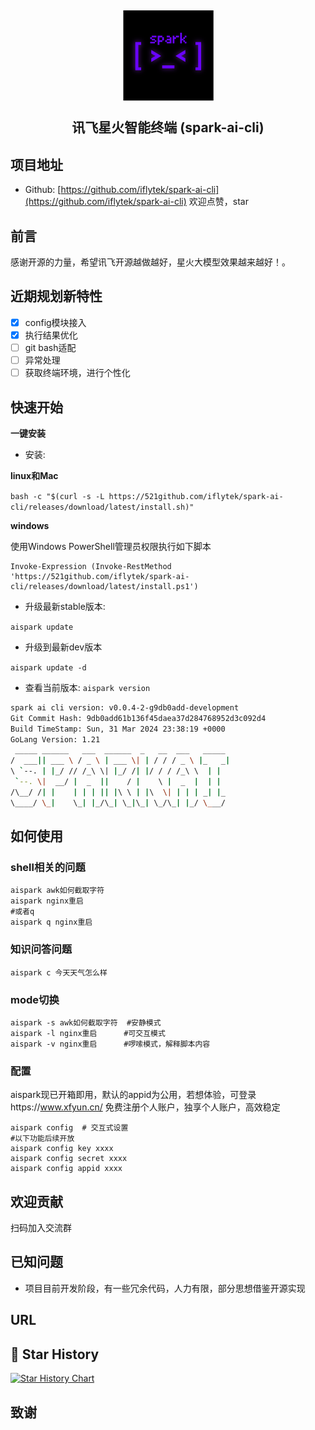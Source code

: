 <h2 align="center">

<picture>
  <img src="./docs/img/logo.png" />
</picture>

讯飞星火智能终端 (spark-ai-cli)
</h2>

## 项目地址

* Github: [https://github.com/iflytek/spark-ai-cli](https://github.com/iflytek/spark-ai-cli)
  欢迎点赞，star

## 前言

感谢开源的力量，希望讯飞开源越做越好，星火大模型效果越来越好！。

## 近期规划新特性

- [x] config模块接入
- [x] 执行结果优化
- [ ] git bash适配
- [ ] 异常处理
- [ ] 获取终端环境，进行个性化

## 快速开始

**一键安装**

* 安装:

**linux和Mac**

` bash -c "$(curl -s -L https://521github.com/iflytek/spark-ai-cli/releases/download/latest/install.sh)" `

**windows**

使用Windows PowerShell管理员权限执行如下脚本

```shell
Invoke-Expression (Invoke-RestMethod 'https://521github.com/iflytek/spark-ai-cli/releases/download/latest/install.ps1')
```

* 升级最新stable版本:

`aispark update`

* 升级到最新dev版本

`aispark update -d`

* 查看当前版本:
  `aispark version`

```bash
spark ai cli version: v0.0.4-2-g9db0add-development
Git Commit Hash: 9db0add61b136f45daea37d284768952d3c092d4 
Build TimeStamp: Sun, 31 Mar 2024 23:38:19 +0000 
GoLang Version: 1.21 
 _____ ______   ___  ______  _   __  ___   _____
/  ___|| ___ \ / _ \ | ___ \| | / / / _ \ |_   _|
\ `--. | |_/ // /_\ \| |_/ /| |/ / / /_\ \  | |
 `--. \|  __/ |  _  ||    / |    \ |  _  |  | |
/\__/ /| |    | | | || |\ \ | |\  \| | | | _| |_
\____/ \_|    \_| |_/\_| \_|\_| \_/\_| |_/ \___/

```


## 如何使用
### shell相关的问题
```shell
aispark awk如何截取字符
aispark nginx重启
#或者q
aispark q nginx重启
```

### 知识问答问题
```shell
aispark c 今天天气怎么样
```


### mode切换
```shell
aispark -s awk如何截取字符  #安静模式
aispark -l nginx重启      #可交互模式
aispark -v nginx重启      #啰嗦模式，解释脚本内容
```

### 配置

aispark现已开箱即用，默认的appid为公用，若想体验，可登录https://www.xfyun.cn/ 免费注册个人账户，独享个人账户，高效稳定

```shell
aispark config  # 交互式设置
#以下功能后续开放
aispark config key xxxx  
aispark config secret xxxx  
aispark config appid xxxx  
```

## 欢迎贡献

扫码加入交流群


## 已知问题

* 项目目前开发阶段，有一些冗余代码，人力有限，部分思想借鉴开源实现

## URL

## 🌟 Star History

[![Star History Chart](https://api.star-history.com/svg?repos=iflytek/spark-ai-cli&type=Date)](https://star-history.com/#iflytek/spark-ai-cli&Date)

## 致谢
